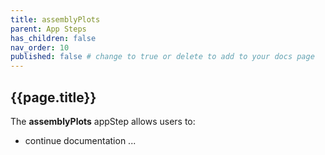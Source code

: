 ```yaml
---
title: assemblyPlots
parent: App Steps
has_children: false
nav_order: 10
published: false # change to true or delete to add to your docs page
---
```


## {{page.title}}

The **assemblyPlots** appStep allows users to:

- continue documentation ...

